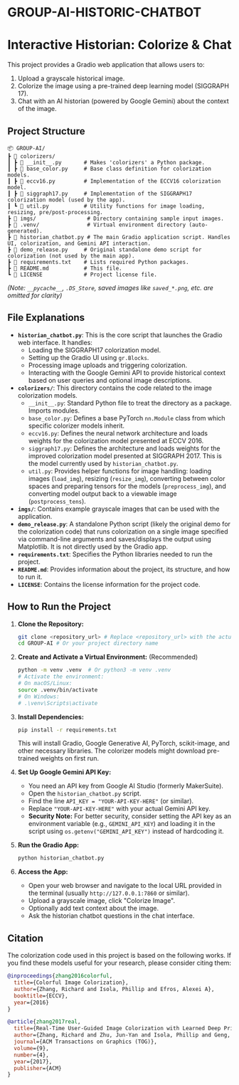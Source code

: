 # GROUP-AI-HISTORIC-CHATBOT
# Interactive Historian: Colorize & Chat

This project provides a Gradio web application that allows users to:
1.  Upload a grayscale historical image.
2.  Colorize the image using a pre-trained deep learning model (SIGGRAPH 17).
3.  Chat with an AI historian (powered by Google Gemini) about the context of the image.

## Project Structure

```
📦 GROUP-AI/
┣ 📂 colorizers/
┃ ┣ 📄 __init__.py       # Makes 'colorizers' a Python package.
┃ ┣ 📄 base_color.py     # Base class definition for colorization models.
┃ ┣ 📄 eccv16.py         # Implementation of the ECCV16 colorization model.
┃ ┣ 📄 siggraph17.py     # Implementation of the SIGGRAPH17 colorization model (used by the app).
┃ ┗ 📄 util.py           # Utility functions for image loading, resizing, pre/post-processing.
┣ 📂 imgs/                # Directory containing sample input images.
┣ 📂 .venv/               # Virtual environment directory (auto-generated).
┣ 📄 historian_chatbot.py # The main Gradio application script. Handles UI, colorization, and Gemini API interaction.
┣ 📄 demo_release.py     # Original standalone demo script for colorization (not used by the main app).
┣ 📄 requirements.txt    # Lists required Python packages.
┣ 📄 README.md           # This file.
┗ 📄 LICENSE             # Project license file.
```
*(Note: `__pycache__`, `.DS_Store`, saved images like `saved_*.png`, etc. are omitted for clarity)*

## File Explanations

*   **`historian_chatbot.py`**: This is the core script that launches the Gradio web interface. It handles:
    *   Loading the SIGGRAPH17 colorization model.
    *   Setting up the Gradio UI using `gr.Blocks`.
    *   Processing image uploads and triggering colorization.
    *   Interacting with the Google Gemini API to provide historical context based on user queries and optional image descriptions.
*   **`colorizers/`**: This directory contains the code related to the image colorization models.
    *   `__init__.py`: Standard Python file to treat the directory as a package. Imports modules.
    *   `base_color.py`: Defines a base PyTorch `nn.Module` class from which specific colorizer models inherit.
    *   `eccv16.py`: Defines the neural network architecture and loads weights for the colorization model presented at ECCV 2016.
    *   `siggraph17.py`: Defines the architecture and loads weights for the improved colorization model presented at SIGGRAPH 2017. This is the model currently used by `historian_chatbot.py`.
    *   `util.py`: Provides helper functions for image handling: loading images (`load_img`), resizing (`resize_img`), converting between color spaces and preparing tensors for the models (`preprocess_img`), and converting model output back to a viewable image (`postprocess_tens`).
*   **`imgs/`**: Contains example grayscale images that can be used with the application.
*   **`demo_release.py`**: A standalone Python script (likely the original demo for the colorization code) that runs colorization on a single image specified via command-line arguments and saves/displays the output using Matplotlib. It is not directly used by the Gradio app.
*   **`requirements.txt`**: Specifies the Python libraries needed to run the project.
*   **`README.md`**: Provides information about the project, its structure, and how to run it.
*   **`LICENSE`**: Contains the license information for the project code.

## How to Run the Project

1.  **Clone the Repository:**
    ```bash
    git clone <repository_url> # Replace <repository_url> with the actual URL
    cd GROUP-AI # Or your project directory name
    ```

2.  **Create and Activate a Virtual Environment:** (Recommended)
    ```bash
    python -m venv .venv  # Or python3 -m venv .venv
    # Activate the environment:
    # On macOS/Linux:
    source .venv/bin/activate
    # On Windows:
    # .\venv\Scripts\activate
    ```

3.  **Install Dependencies:**
    ```bash
    pip install -r requirements.txt
    ```
    This will install Gradio, Google Generative AI, PyTorch, scikit-image, and other necessary libraries. The colorizer models might download pre-trained weights on first run.

4.  **Set Up Google Gemini API Key:**
    *   You need an API key from Google AI Studio (formerly MakerSuite).
    *   Open the `historian_chatbot.py` script.
    *   Find the line `API_KEY = "YOUR-API-KEY-HERE"` (or similar).
    *   Replace `"YOUR-API-KEY-HERE"` with your actual Gemini API key.
    *   **Security Note:** For better security, consider setting the API key as an environment variable (e.g., `GEMINI_API_KEY`) and loading it in the script using `os.getenv("GEMINI_API_KEY")` instead of hardcoding it.

5.  **Run the Gradio App:**
    ```bash
    python historian_chatbot.py
    ```

6.  **Access the App:**
    *   Open your web browser and navigate to the local URL provided in the terminal (usually `http://127.0.0.1:7860` or similar).
    *   Upload a grayscale image, click "Colorize Image".
    *   Optionally add text context about the image.
    *   Ask the historian chatbot questions in the chat interface.

## Citation

The colorization code used in this project is based on the following works. If you find these models useful for your research, please consider citing them:

```bibtex
@inproceedings{zhang2016colorful,
  title={Colorful Image Colorization},
  author={Zhang, Richard and Isola, Phillip and Efros, Alexei A},
  booktitle={ECCV},
  year={2016}
}

@article{zhang2017real,
  title={Real-Time User-Guided Image Colorization with Learned Deep Priors},
  author={Zhang, Richard and Zhu, Jun-Yan and Isola, Phillip and Geng, Xinyang and Lin, Angela S and Yu, Tianhe and Efros, Alexei A},
  journal={ACM Transactions on Graphics (TOG)},
  volume={9},
  number={4},
  year={2017},
  publisher={ACM}
}
```

